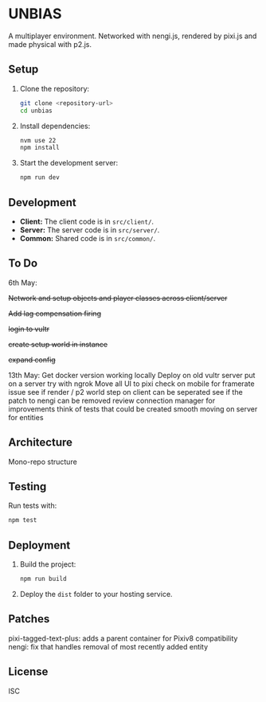 # UNBIAS

A multiplayer environment. Networked with nengi.js, rendered by pixi.js and made physical with p2.js.

## Setup

1. Clone the repository:

   ```bash
   git clone <repository-url>
   cd unbias
   ```

2. Install dependencies:

   ```bash
   nvm use 22
   npm install
   ```

3. Start the development server:
   ```bash
   npm run dev
   ```

## Development

- **Client:** The client code is in `src/client/`.
- **Server:** The server code is in `src/server/`.
- **Common:** Shared code is in `src/common/`.

## To Do

6th May:

~~Network and setup objects and player classes across client/server~~

~~Add lag compensation firing~~

~~login to vultr~~

~~create setup world in instance~~

~~expand config~~

13th May:
Get docker version working locally
Deploy on old vultr server
put on a server
try with ngrok
Move all UI to pixi
check on mobile for framerate issue
see if render / p2 world step on client can be seperated
see if the patch to nengi can be removed
review connection manager for improvements
think of tests that could be created
smooth moving on server for entities

## Architecture

Mono-repo structure

## Testing

Run tests with:

```bash
npm test
```

## Deployment

1. Build the project:

   ```bash
   npm run build
   ```

2. Deploy the `dist` folder to your hosting service.

## Patches

pixi-tagged-text-plus: adds a parent container for Pixiv8 compatibility
nengi: fix that handles removal of most recently added entity

## License

ISC
